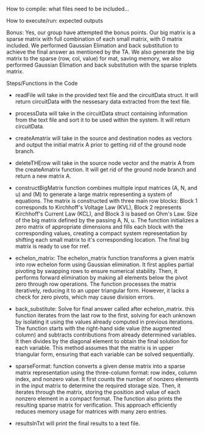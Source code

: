 How to compile:
what files need to be included...

How to execute/run:
expected outputs

Bonus: Yes, our group have attempted the bonus points. Our big matrix is a sparse matrix with full combination of each small matrix, with 0 matrix included. We performed Gaussian Elimation and back substitution to achieve the final answer as mentioned by the TA. We also generate the big matrix to the sparse (row, col, value) for mat, saving memory, we also performed Gaussian Elimation and back substitution with the sparse triplets matrix.


Steps/Functions in the Code
- readFile will take in the provided text file and the circuitData struct. It will return circuitData with the nessesary data extracted from the text file.

- processData will take in the circuitData struct containing information from the text file and sort it to be used within the system. It will return circuitData.

- createAmatrix will take in the source and destination nodes as vectors and output the initial matrix A prior to getting rid of the ground node branch.

- deleteTHErow will take in the source node vector and the matrix A from the createAmatrix function. It will get rid of the ground node branch and return a new matrix A.

- constructBigMatrix function combines multiple input matrices (A, N, and u) and (M) to generate a large matrix representing a system of equations. The matrix is constructed with three main row blocks: Block 1 corresponds to Kirchhoff's Voltage Law (KVL), Block 2 represents Kirchhoff's Current Law (KCL), and Block 3 is based on Ohm's Law. Size of the big matrix defined by the passing A, N, u. The function initializes a zero matrix of appropriate dimensions and fills each block with the corresponding values, creating a compact system representation by shifting each small matrix to it's corresponding location. The final big matrix is ready to use for rref.

- echelon_matrix: The echelon_matrix function transforms a given matrix into row echelon form using Gaussian elimination. It first applies partial pivoting by swapping rows to ensure numerical stability. Then, it performs forward elimination by making all elements below the pivot zero through row operations. The function processes the matrix iteratively, reducing it to an upper triangular form. However, it lacks a check for zero pivots, which may cause division errors.

- back_substitute: Solve for final answer called after echelon_matrix. this function iterates from the last row to the first, solving for each unknown by isolating it using the values already computed in previous iterations. The function starts with the right-hand side value (the augmented column) and subtracts contributions from already determined variables. It then divides by the diagonal element to obtain the final solution for each variable. This method assumes that the matrix is in upper triangular form, ensuring that each variable can be solved sequentially.

- sparseFormat: function converts a given dense matrix into a sparse matrix representation using the three-column format: row index, column index, and nonzero value. It first counts the number of nonzero elements in the input matrix to determine the required storage size. Then, it iterates through the matrix, storing the position and value of each nonzero element in a compact format. The function also prints the resulting sparse matrix for verification. This approach efficiently reduces memory usage for matrices with many zero entries.

- resultsInTxt will print the final results to a text file.
